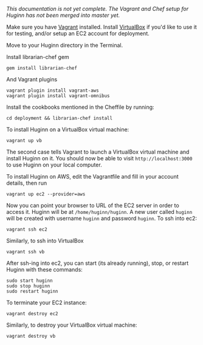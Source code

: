 _This documentation is not yet complete.  The Vagrant and Chef setup for Huginn has not been merged into master yet._

Make sure you have [Vagrant](http://www.vagrantup.com/) installed.  Install [VirtualBox](https://www.virtualbox.org/) if you'd like to use it for testing, and/or setup an EC2 account for deployment.

Move to your Huginn directory in the Terminal.

Install librarian-chef gem

    gem install librarian-chef

And Vagrant plugins

    vagrant plugin install vagrant-aws
    vagrant plugin install vagrant-omnibus

Install the cookbooks mentioned in the Cheffile by running:

    cd deployment && librarian-chef install

To install Huginn on a VirtualBox virtual machine:

    vagrant up vb

The second case tells Vagrant to launch a VirtualBox virtual machine and install Huginn on it. You should now be able to visit `http://localhost:3000` to use Huginn on your local computer.

To install Huginn on AWS, edit the Vagrantfile and fill in your account details, then run

    vagrant up ec2 --provider=aws

Now you can point your browser to URL of the EC2 server in order to access it. Huginn will be at `/home/huginn/huginn`. A new user called `huginn` will be created with username `huginn` and password `huginn`. To ssh into ec2: 

    vagrant ssh ec2

Similarly, to ssh into VirtualBox

    vagrant ssh vb
    
After ssh-ing into ec2, you can start (its already running), stop, or restart Huginn with these commands:
    
    sudo start huginn
    sudo stop huginn
    sudo restart huginn

To terminate your EC2 instance:

    vagrant destroy ec2

Similarly, to destroy your VirtualBox virtual machine:

    vagrant destroy vb